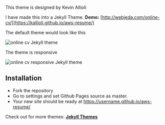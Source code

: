 This theme is designed by Kevin Allioli 

I have made this into a Jekyll Theme.
**Demo:** [http://webjeda.com/online-cv/](https://kallioli.github.io/aws-resume/)

The default theme would look like this

![online cv Jekyll theme](https://github.com/kallioli/aws-resume/raw/master/assets/images/online-cv-jekyll-theme.png)

The theme is responsive

![online cv responsive Jekyll theme](https://github.com/kallioli/aws-resume/raw/master/assets/images/online-cv-responsive-jekyll-theme.png)

## Installation
* Fork the repository
* Go to settings and set Github Pages source as master.
* Your new site should be ready at https://username.github.io/aws-resume/

Check out for more themes: [**Jekyll Themes**](http://jekyll-themes.com)
